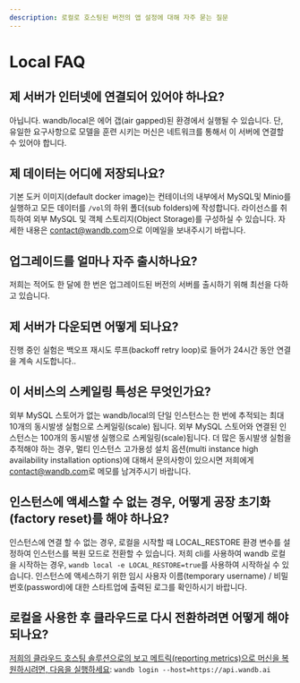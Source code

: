 ```yaml
---
description: 로컬로 호스팅된 버전의 앱 설정에 대해 자주 묻는 질문
---
```


# Local FAQ

## **제 서버가 인터넷에 연결되어 있어야 하나요?**

아닙니다. wandb/local은 에어 갭\(air gapped\)된 환경에서 실행될 수 있습니다. 단, 유일한 요구사항으로 모델을 훈련 시키는 머신은 네트워크를 통해서 이 서버에 연결할 수 있어야 합니다.

##  **제 데이터는 어디에 저장되나요?**

 기본 도커 이미지\(default docker image\)는 컨테이너의 내부에서 MySQL및 Minio를 실행하고 모든 데이터를 `/vol`의 하위 폴더\(sub folders\)에 작성합니다. 라이선스를 취득하여 외부 MySQL 및 객체 스토리지\(Object Storage\)를 구성하실 수 있습니다. 자세한 내용은 [contact@wandb.com](mailto:contact@wandb.com)으로 이메일을 보내주시기 바랍니다.

##  **업그레이드를 얼마나 자주 출시하나요?**

저희는 적어도 한 달에 한 번은 업그레이드된 버전의 서버를 출시하기 위해 최선을 다하고 있습니다.

##  **제 서버가 다운되면 어떻게 되나요?**

진행 중인 실험은 백오프 재시도 루프\(backoff retry loop\)로 들어가 24시간 동안 연결을 계속 시도합니다..

## **이 서비스의 스케일링 특성은 무엇인가요?**

 외부 MySQL 스토어가 없는 wandb/local의 단일 인스턴스는 한 번에 추적되는 최대 10개의 동시발생 실험으로 스케일링\(scale\) 됩니다. 외부 MySQL 스토어와 연결된 인스턴스는 100개의 동시발생 실행으로 스케일링\(scale\)됩니다. 더 많은 동시발생 실험을 추적해야 하는 경우, 멀티 인스턴스 고가용성 설치 옵션\(multi instance high availability installation options\)에 대해서 문의사항이 있으시면 저희에게 [contact@wandb.com](mailto:contact@wandb.com)로 메모를 남겨주시기 바랍니다.

## **인스턴스에 액세스할 수 없는 경우, 어떻게 공장 초기화\(factory reset\)를 해야 하나요?**

 인스턴스에 연결 할 수 없는 경우, 로컬을 시작할 때 LOCAL\_RESTORE 환경 변수를 설정하여 인스턴스를 복원 모드로 전환할 수 있습니다. 저희 cli를 사용하여 wandb 로컬을 시작하는 경우, `wandb local -e LOCAL_RESTORE=true`를 사용하여 시작하실 수 있습니다. 인스턴스에 액세스하기 위한 임시 사용자 이름\(temporary username\) / 비밀번호\(password\)에 대한 스타트업에 출력된 로그를 확인하시기 바랍니다.

## **로컬을 사용한 후 클라우드로 다시 전환하려면 어떻게 해야 되나요?**

[저희의 클라우드 호스팅 솔루션으로의 보고 메트릭\(reporting metrics\)으로 머신을 복원하시려면, 다음을 실행하세요](https://docs.wandb.com/self-hosted/cloud): `wandb login --host=https://api.wandb.ai`

